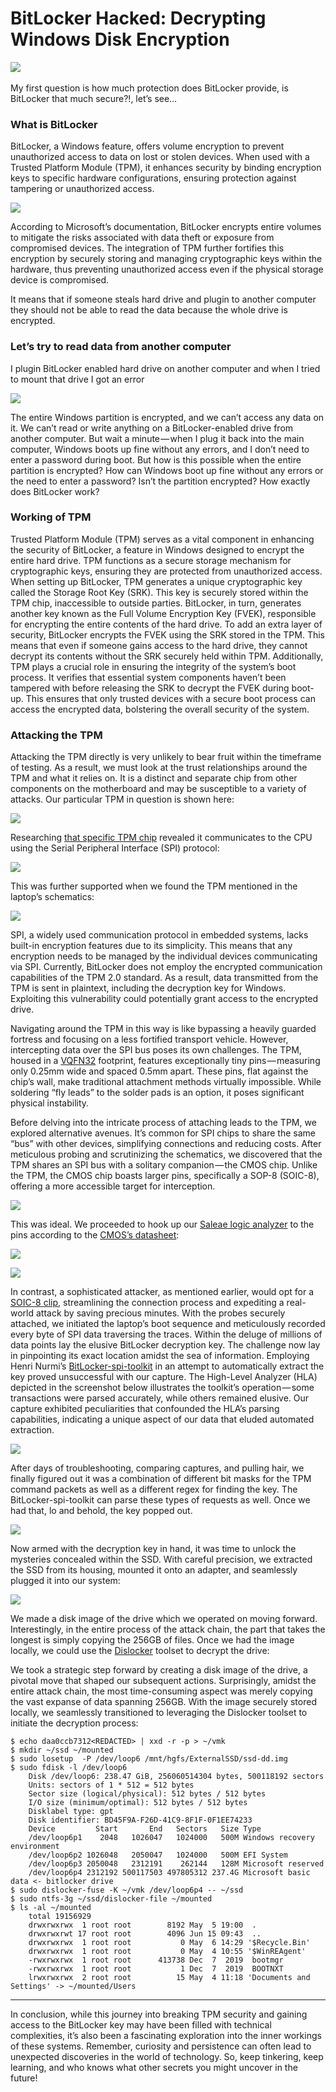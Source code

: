 # BitLocker Hacked: Decrypting Windows Disk Encryption

![](https://github.com/MY7H404/Decrypting-Windows-Disk-Encryption/blob/main/images/1.webp)
<img src="images/1.webp" alt="" class="logo" />

My first question is how much protection does BitLocker provide, is BitLocker that much secure?!, let’s see…

### What is BitLocker

BitLocker, a Windows feature, offers volume encryption to prevent unauthorized access to data on lost or stolen devices. When used with a Trusted Platform Module (TPM), it enhances security by binding encryption keys to specific hardware configurations, ensuring protection against tampering or unauthorized access.

![](https://github.com/MY7H404/Decrypting-Windows-Disk-Encryption/blob/main/images/2.webp)

According to Microsoft’s documentation, BitLocker encrypts entire volumes to mitigate the risks associated with data theft or exposure from compromised devices. The integration of TPM further fortifies this encryption by securely storing and managing cryptographic keys within the hardware, thus preventing unauthorized access even if the physical storage device is compromised.

It means that if someone steals hard drive and plugin to another computer they should not be able to read the data because the whole drive is encrypted.

### Let’s try to read data from another computer

I plugin BitLocker enabled hard drive on another computer and when I tried to mount that drive I got an error

![](https://github.com/MY7H404/Decrypting-Windows-Disk-Encryption/blob/main/images/3.webp)

The entire Windows partition is encrypted, and we can’t access any data on it. We can’t read or write anything on a BitLocker-enabled drive from another computer. But wait a minute — when I plug it back into the main computer, Windows boots up fine without any errors, and I don’t need to enter a password during boot. But how is this possible when the entire partition is encrypted? How can Windows boot up fine without any errors or the need to enter a password? Isn’t the partition encrypted? How exactly does BitLocker work?

### Working of TPM

Trusted Platform Module (TPM) serves as a vital component in enhancing the security of BitLocker, a feature in Windows designed to encrypt the entire hard drive. TPM functions as a secure storage mechanism for cryptographic keys, ensuring they are protected from unauthorized access. When setting up BitLocker, TPM generates a unique cryptographic key called the Storage Root Key (SRK). This key is securely stored within the TPM chip, inaccessible to outside parties. BitLocker, in turn, generates another key known as the Full Volume Encryption Key (FVEK), responsible for encrypting the entire contents of the hard drive. To add an extra layer of security, BitLocker encrypts the FVEK using the SRK stored in the TPM. This means that even if someone gains access to the hard drive, they cannot decrypt its contents without the SRK securely held within TPM. Additionally, TPM plays a crucial role in ensuring the integrity of the system’s boot process. It verifies that essential system components haven’t been tampered with before releasing the SRK to decrypt the FVEK during boot-up. This ensures that only trusted devices with a secure boot process can access the encrypted data, bolstering the overall security of the system.

### Attacking the TPM

Attacking the TPM directly is very unlikely to bear fruit within the timeframe of testing. As a result, we must look at the trust relationships around the TPM and what it relies on. It is a distinct and separate chip from other components on the motherboard and may be susceptible to a variety of attacks. Our particular TPM in question is shown here:

![](https://github.com/MY7H404/Decrypting-Windows-Disk-Encryption/blob/main/images/4.webp)

Researching [that specific TPM chip](https://www.st.com/en/secure-mcus/st33tphf20spi.html) revealed it communicates to the CPU using the Serial Peripheral Interface (SPI) protocol:

![](https://github.com/MY7H404/Decrypting-Windows-Disk-Encryption/blob/main/images/5.webp)

This was further supported when we found the TPM mentioned in the laptop’s schematics:

![](https://github.com/MY7H404/Decrypting-Windows-Disk-Encryption/blob/main/images/6.webp)

SPI, a widely used communication protocol in embedded systems, lacks built-in encryption features due to its simplicity. This means that any encryption needs to be managed by the individual devices communicating via SPI. Currently, BitLocker does not employ the encrypted communication capabilities of the TPM 2.0 standard. As a result, data transmitted from the TPM is sent in plaintext, including the decryption key for Windows. Exploiting this vulnerability could potentially grant access to the encrypted drive.

Navigating around the TPM in this way is like bypassing a heavily guarded fortress and focusing on a less fortified transport vehicle. However, intercepting data over the SPI bus poses its own challenges. The TPM, housed in a [VQFN32](https://en.wikipedia.org/wiki/Flat_no-leads_package) footprint, features exceptionally tiny pins — measuring only 0.25mm wide and spaced 0.5mm apart. These pins, flat against the chip’s wall, make traditional attachment methods virtually impossible. While soldering “fly leads” to the solder pads is an option, it poses significant physical instability.

Before delving into the intricate process of attaching leads to the TPM, we explored alternative avenues. It’s common for SPI chips to share the same “bus” with other devices, simplifying connections and reducing costs. After meticulous probing and scrutinizing the schematics, we discovered that the TPM shares an SPI bus with a solitary companion — the CMOS chip. Unlike the TPM, the CMOS chip boasts larger pins, specifically a SOP-8 (SOIC-8), offering a more accessible target for interception.

![](https://github.com/MY7H404/Decrypting-Windows-Disk-Encryption/blob/main/images/7.webp)

This was ideal. We proceeded to hook up our [Saleae logic analyzer](https://www.saleae.com/) to the pins according to the [CMOS’s datasheet](https://www.macrogroup.ru/sites/default/files/uploads/mx25l12873f_3v_128mb_v1.1.pdf):

![](https://github.com/MY7H404/Decrypting-Windows-Disk-Encryption/blob/main/images/8.webp)

![](https://github.com/MY7H404/Decrypting-Windows-Disk-Encryption/blob/main/images/9.webp)

In contrast, a sophisticated attacker, as mentioned earlier, would opt for a [SOIC-8 clip](https://www.digikey.com/en/products/detail/pomona-electronics/5250/745102), streamlining the connection process and expediting a real-world attack by saving precious minutes. With the probes securely attached, we initiated the laptop’s boot sequence and meticulously recorded every byte of SPI data traversing the traces. Within the deluge of millions of data points lay the elusive BitLocker decryption key. The challenge now lay in pinpointing its exact location amidst the sea of information. Employing Henri Nurmi’s [BitLocker-spi-toolkit](https://github.com/WithSecureLabs/bitlocker-spi-toolkit) in an attempt to automatically extract the key proved unsuccessful with our capture. The High-Level Analyzer (HLA) depicted in the screenshot below illustrates the toolkit’s operation — some transactions were parsed accurately, while others remained elusive. Our capture exhibited peculiarities that confounded the HLA’s parsing capabilities, indicating a unique aspect of our data that eluded automated extraction.

![](https://github.com/MY7H404/Decrypting-Windows-Disk-Encryption/blob/main/images/10.webp)

After days of troubleshooting, comparing captures, and pulling hair, we finally figured out it was a combination of different bit masks for the TPM command packets as well as a different regex for finding the key. The BitLocker-spi-toolkit can parse these types of requests as well. Once we had that, lo and behold, the key popped out.

![](https://github.com/MY7H404/Decrypting-Windows-Disk-Encryption/blob/main/images/11.webp)

Now armed with the decryption key in hand, it was time to unlock the mysteries concealed within the SSD. With careful precision, we extracted the SSD from its housing, mounted it onto an adapter, and seamlessly plugged it into our system:

![](https://github.com/MY7H404/Decrypting-Windows-Disk-Encryption/blob/main/images/12.webp)

We made a disk image of the drive which we operated on moving forward. Interestingly, in the entire process of the attack chain, the part that takes the longest is simply copying the 256GB of files. Once we had the image locally, we could use the [Dislocker](https://github.com/Aorimn/dislocker) toolset to decrypt the drive:

We took a strategic step forward by creating a disk image of the drive, a pivotal move that shaped our subsequent actions. Surprisingly, amidst the entire attack chain, the most time-consuming aspect was merely copying the vast expanse of data spanning 256GB. With the image securely stored locally, we seamlessly transitioned to leveraging the Dislocker toolset to initiate the decryption process:
```
$ echo daa0ccb7312<REDACTED> | xxd -r -p > ~/vmk  
$ mkdir ~/ssd ~/mounted  
$ sudo losetup  -P /dev/loop6 /mnt/hgfs/ExternalSSD/ssd-dd.img   
$ sudo fdisk -l /dev/loop6  
    Disk /dev/loop6: 238.47 GiB, 256060514304 bytes, 500118192 sectors  
    Units: sectors of 1 * 512 = 512 bytes  
    Sector size (logical/physical): 512 bytes / 512 bytes  
    I/O size (minimum/optimal): 512 bytes / 512 bytes  
    Disklabel type: gpt  
    Disk identifier: BD45F9A-F26D-41C9-8F1F-0F1EE74233  
    Device         Start       End   Sectors   Size Type  
    /dev/loop6p1    2048   1026047   1024000   500M Windows recovery environment  
    /dev/loop6p2 1026048   2050047   1024000   500M EFI System  
    /dev/loop6p3 2050048   2312191    262144   128M Microsoft reserved  
    /dev/loop6p4 2312192 500117503 497805312 237.4G Microsoft basic data <- bitlocker drive  
$ sudo dislocker-fuse -K ~/vmk /dev/loop6p4 -- ~/ssd  
$ sudo ntfs-3g ~/ssd/dislocker-file ~/mounted  
$ ls -al ~/mounted  
    total 19156929  
    drwxrwxrwx  1 root root        8192 May  5 19:00  .  
    drwxrwxrwt 17 root root        4096 Jun 15 09:43  ..  
    drwxrwxrwx  1 root root           0 May  6 14:29 '$Recycle.Bin'  
    drwxrwxrwx  1 root root           0 May  4 10:55 '$WinREAgent'  
    -rwxrwxrwx  1 root root      413738 Dec  7  2019  bootmgr  
    -rwxrwxrwx  1 root root           1 Dec  7  2019  BOOTNXT  
    lrwxrwxrwx  2 root root          15 May  4 11:18 'Documents and Settings' -> ~/mounted/Users
```
---

In conclusion, while this journey into breaking TPM security and gaining access to the BitLocker key may have been filled with technical complexities, it’s also been a fascinating exploration into the inner workings of these systems. Remember, curiosity and persistence can often lead to unexpected discoveries in the world of technology. So, keep tinkering, keep learning, and who knows what other secrets you might uncover in the future!
